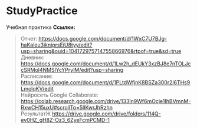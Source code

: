 # StudyPractice
Учебная практика
<b>Ссылки:</b>
>Отчет: https://docs.google.com/document/d/1WxC7U7BJg-haKaleu3ikniprsEiU8tyy/edit?usp=sharing&ouid=104172975714755866976&rtpof=true&sd=true <br>
>Дневник: https://docs.google.com/document/d/1Lw2h_dEUkY3xzBJ8e7nTOLJccSRMol4NMSlYcYPrylM/edit?usp=sharing <br>
>Расписание: https://docs.google.com/document/d/1PLtdWfjnK8BSZa300r2l6THs9LmolqKV/edit <br>
>Нейросеть Google Collaborate: https://colab.research.google.com/drive/133In9Wf6mOcje1IhBVmnM-RxwCH15uxU#scrollTo=5lIKwrJhRzhn <br>
>РезультатЖ https://drive.google.com/drive/folders/114Q-ey0HZ_gH8Z-Oz3_6ZyeFcmPCMD-1 <br>
